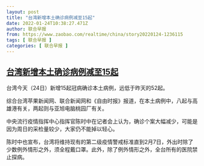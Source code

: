 ```yaml
---
layout: post
title: "台湾新增本土确诊病例减至15起"
date: 2022-01-24T10:38:27.471Z
author: 联合早报
from: https://www.zaobao.com/realtime/china/story20220124-1236115
tags: [ 联合早报 ]
categories: [ 联合早报 ]
---
```

<!--1643036460000-->
[台湾新增本土确诊病例减至15起](https://www.zaobao.com/realtime/china/story20220124-1236115)
------

<div>
<p>台湾今天（24日）新增15起冠病确诊本土病例，远低于昨天的52起。</p><p>综合台湾苹果新闻网、联合新闻网和《自由时报》报道，在本土病例中，八起与高雄港有关，两起则与亚旭电脑桃园厂有关。</p><p>中央流行疫情指挥中心指挥官陈时中在记者会上认为，确诊个案大幅减少，可能是因为周日的采检量较少，大家仍不能掉以轻心。</p><section id="imu"><div id="dfp-ad-imu1">        </div></section><p>陈时中也宣布，台湾将维持现有的第二级疫情警戒标准直到2月7日，外出时除了少数例外情形之外，须全程戴口罩。此外，除了例外情形之外，全台所有的医院禁止探病。</p>      <div class="cx_paywall_placeholder" id="sph_cdp_40"></div>
</div>

